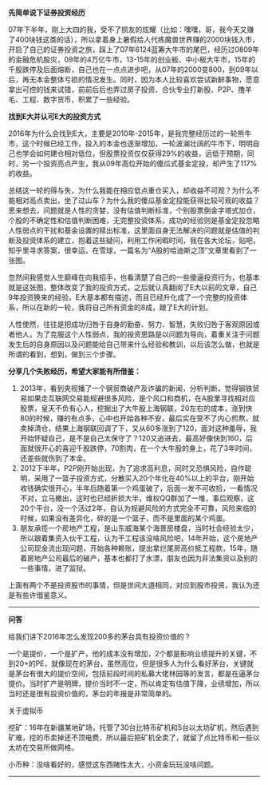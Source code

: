 **先简单说下证券投资经历**

07年下半年，刚上大四的我，受不了损友的炫耀（比如：嘿嘿，哥，我今天又赚了400块钱这类的话），所以拿着身上暑假给人代练魔兽世界赚的2000块钱入市，开启了自己的证券投资之旅，踩上了07年6124蓝筹大牛市的尾巴，经历过0809年的金融危机股灾，09年的4万亿牛市，13-15年的创业板、中小板大牛市，15年的千股跌停及后面熔断，自己也在一点点进步吧，从07年的2000变800，到09年以后，再无本金整体亏损的情况发生。同时，因为本人比较喜欢尝试新鲜事物，愿意拿出可控的钱来试错，前前后后也弄过房子投资、合伙专业打新股、P2P、撸羊毛、工程、数字货币，积累了一些经验。

**找到E大并认可E大的投资方式**

2016年为什么会找到E大，主要是2010年-2015年，是我完整经历过的一轮熊牛市，这个时候已经工作，投入的本金也逐渐增加，一轮波澜壮阔的牛市下，明明自己也学会如何建仓相对低位，但股票投资仅仅获得29%的收益，远低于预期，同时，另一个投资亮点产生，我从09年高位开始的傻瓜式基金定投，却产生了117%的收益。

总结这一轮的得与失，为什么我能在相应低点重仓买入，却收益不可观？为什么不能相对高点卖出，坐了过山车？为什么我的傻瓜基金定投能获得比较可观的收益？思来想去，问题就是人性的贪婪，没有估值判断标准，个别股票倒金字塔式加仓，个股的不确定性和估值判断困难，无完整投资体系，成功的经验则是基金定投忽略人性弱点的干扰和基金设置的赎出标准，这里面自身无法解决的问题就是估值的判断及投资体系的建立，抱着这些疑问，利用工作闲暇时间，我在各大论坛，贴吧，知乎里寻求答案，很幸运，在雪球，一篇名为“A股的哈迪斯之顶”文章里看到了一张图。

忽然间我感觉人生巅峰在向我招手，也看清楚了自己的一些傻逼投资行为，也基本就是这张图，整体改变了我的投资方式，之后就认真翻阅了E大以前的文章，自己9年投资换来的经验，E大基本都有描述，而且已经升化成了一个完整的投资体系，所以在新的一轮，我将自己所有资金的8成，跟了E大的计划。

人性使然，往往是把成功归咎于自身的勤奋、努力、智慧，失败归咎于客观原因或者他人，为了克服这个人性弱点，我的投资思路是以问题为导向，着重关注于问题发生后的自身原因以及问题能给自己带来什么经验和教训，以后该怎么做，也就是所谓的看到，想到，做到三个步骤。

**分享几个失败经历，希望大家能有所借鉴：**

1. 2013年，看到央视播了一个钢贸商破产及诈骗的新闻，分析判断，觉得钢铁贸易如果走互联网交易能规避很多风险，是个风口和商机，在A股里寻找相对应股票，皇天不负有心人，挖掘出了大牛股上海钢联，20左右的成本，涨到快80的时候，赚的有点多，心中也开始各种不安，最后实在受不了内心煎熬，就卖掉清仓，结果上海钢联回调了下，又从60多涨到了120，面对这种羞辱，我开始怀疑自己，是不是自己太保守了？120又追进去，最高好像快到160，后面就很开心的喜迎千股跌停，70割肉，在一个大牛股的身上，花了3年时间，还差些就伤到了本金。
2. 2012下半年，P2P刚开始出现，为了追求高利息，同时又恐惧风险，自作聪明，采用了一篮子投资方式，分散买入20个年化在40%以上的平台，刚开始收钱确实很开心，半年后随着第一个鸡蛋破了，后面一发不可收拾，一看情况不对，立马撤出，这时也已经折损大半，维权QQ群加了一堆，事后观察，这20个平台，没一个活过2年，自认为规避风险的方式完全不可靠，风险来临的时候，如果没有差异化，碎的是一个篮子，而不是里面的某个鸡蛋。
3. 朋友承揽一个房地产工程，是山东威海某个海景房楼盘，当时社会经验太少，所以跟着集资入伙干工程，认为干工程该没啥风险吧，14年开始，这个房地产公司现金流出现问题，开始各种赖账，提出拿烂尾房高价抵工程款，15年，随着房地产公司最后的破产，基本也都打了水漂，朋友也因为非法集资以及别的一些事情，进了监狱。

上面有两个不是投资股市的事情，但是世间大道相同，对应到股市投资，我认为还是有些许借鉴意义。    

------

**问答**

给我们讲下2016年怎么发现200多的茅台具有投资价值的？

一个是提价，一个是扩产，他的成本没有增加，2个都是影响业绩提升的关键，不到20+的PE，就像现在的茅台，虽然高位，但是很多人为什么看好茅台，关键就是茅台有很大的提价空间，包括前段时间的私募大佬林园等的发言，都是在逼茅台提价。当时扩产是明牌，提价当时不一定，所以肯定有估值下降，业绩增加，所以当时还是很有投资价值的，茅台的年报是非常简单的。

关于虚拟币

挖矿：16年在新疆某地矿场，托管了30台比特币矿机和5台以太坊矿机，然后遇到矿难，挖的币卖掉还不顶电费，所以最后把矿机全卖了，就留了点比特币和一些以太坊在交易所做网格。

小币种：没啥看好的，感觉这东西赌性太大，小资金玩玩没啥问题。

------


